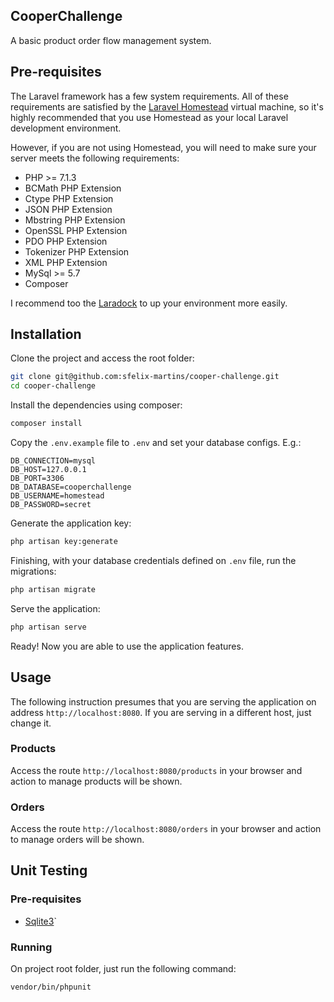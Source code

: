 ## CooperChallenge

A basic product order flow management system. 

## Pre-requisites

The Laravel framework has a few system requirements. All of these requirements are satisfied by the [Laravel Homestead](https://laravel.com/docs/5.8/homestead) virtual machine, so it's highly recommended that you use Homestead as your local Laravel development environment.

However, if you are not using Homestead, you will need to make sure your server meets the following requirements:

- PHP >= 7.1.3
- BCMath PHP Extension
- Ctype PHP Extension
- JSON PHP Extension
- Mbstring PHP Extension
- OpenSSL PHP Extension
- PDO PHP Extension
- Tokenizer PHP Extension
- XML PHP Extension
- MySql >= 5.7
- Composer

I recommend too the [Laradock](http://laradock.io/) to up your environment more easily.

## Installation

Clone the project and access the root folder:

```bash
git clone git@github.com:sfelix-martins/cooper-challenge.git
cd cooper-challenge
```

Install the dependencies using composer:

```bash
composer install
```

Copy the `.env.example` file to `.env` and set your database configs. E.g.:

```dotenv
DB_CONNECTION=mysql
DB_HOST=127.0.0.1
DB_PORT=3306
DB_DATABASE=cooperchallenge
DB_USERNAME=homestead
DB_PASSWORD=secret
```

Generate the application key:

```bash
php artisan key:generate
```

Finishing, with your database credentials defined on `.env` file, run the migrations:

```bash
php artisan migrate
```

Serve the application: 

```bash
php artisan serve
```

Ready! Now you are able to use the application features.

## Usage

The following instruction presumes that you are serving the application on address `http://localhost:8080`. 
If you are serving in a different host, just change it.  

### Products

Access the route `http://localhost:8080/products` in your browser and action to manage products will be shown.

### Orders 

Access the route `http://localhost:8080/orders` in your browser and action to manage orders will be shown.

## Unit Testing

### Pre-requisites

- [Sqlite3](https://www.sqlite.org/index.html)` 

### Running

On project root folder, just run the following command:

```bash
vendor/bin/phpunit
```









